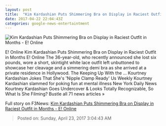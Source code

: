 ```yaml
---
layout: post
title:  "Kim Kardashian Puts Shimmering Bra on Display in Raciest Outfit in Months - E! Online"
date: 2017-04-22 22:04:43Z
categories: google-news-entertaintment
---
```


![Kim Kardashian Puts Shimmering Bra on Display in Raciest Outfit in Months - E! Online](http://akns-images.eonline.com/eol_images/Entire_Site/2017322/rs_600x600-170422090733-600.kim-kardashian.cm.42217.jpg?downsize=450:*&crop=450:350;left,top)

E! Online Kim Kardashian Puts Shimmering Bra on Display in Raciest Outfit in Months E! Online The 36-year-old, who recently announced she lost six pounds, wore a short, skintight white lace outfit left unbuttoned to showcase her cleavage and a simmering demi bra as she arrived at a private residence in Hollywood. The Keeping Up With the ... Kourtney Kardashian Jokes That She's 'Nipple Clamp Ready' Us Weekly Kourtney Kardashian slammed for poking fun at mental illness New York Daily News Kourtney Kardashian Goes Undercover & Looks Totally Recognizable, So What Is She Filming? Bustle all 71 news articles »


Full story on F3News: [Kim Kardashian Puts Shimmering Bra on Display in Raciest Outfit in Months - E! Online](http://www.f3nws.com/n/qzZAd)

> Posted on: Sunday, April 23, 2017 3:04:43 AM
